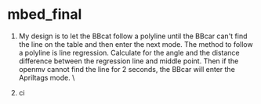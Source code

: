 # mbed_final

1. My design is to let the BBcat follow a polyline until the BBcar can't find the line on the table and then enter the next mode. 
The method to follow a polyline is line regression. Calculate for the angle and the distance difference between the regression line and middle point. 
Then if the openmv cannot find the line for 2 seconds, the BBcar will enter the Apriltags mode. \

2. ci


